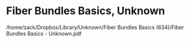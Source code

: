# Fiber Bundles Basics, Unknown

/home/zack/Dropbox/Library/Unknown/Fiber Bundles Basics (634)/Fiber Bundles Basics - Unknown.pdf

